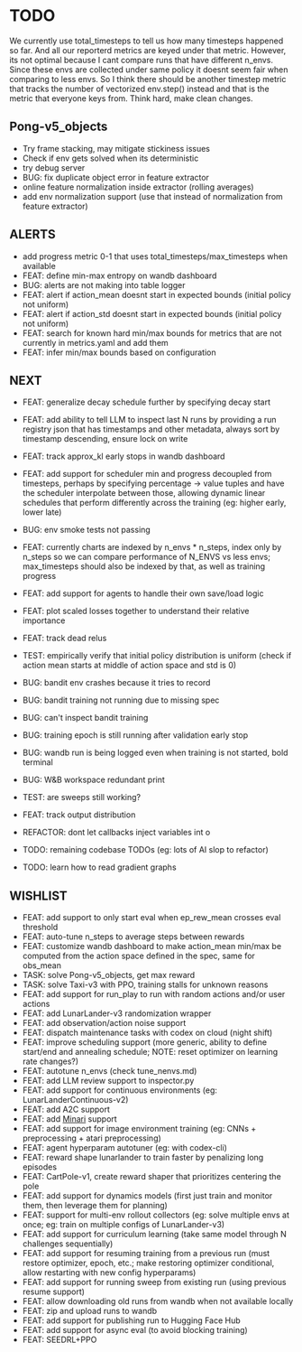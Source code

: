 # TODO

We currently use total_timesteps to tell us how many timesteps happened so far. And all our reporterd metrics are keyed under that metric. However, its not optimal
because I cant compare runs that have different n_envs. Since these envs are collected under same policy it doesnt seem fair when comparing to less envs. So I think
there should be another timestep metric that tracks the number of vectorized env.step() instead and that is the metric that everyone keys from. Think hard, make clean
changes.

## Pong-v5_objects

- Try frame stacking, may mitigate stickiness issues
- Check if env gets solved when its deterministic
- try debug server
- BUG: fix duplicate object error in feature extractor
- online feature normalization inside extractor (rolling averages)
- add env normalization support (use that instead of normalization from feature extractor)

## ALERTS

- add progress metric 0-1 that uses total_timesteps/max_timesteps when available
- FEAT: define min-max entropy on wandb dashboard
- BUG: alerts are not making into table logger
- FEAT: alert if action_mean doesnt start in expected bounds (initial policy not uniform)
- FEAT: alert if action_std doesnt start in expected bounds (initial policy not uniform)
- FEAT: search for known hard min/max bounds for metrics that are not currently in metrics.yaml and add them
- FEAT: infer min/max bounds based on configuration

## NEXT

- FEAT: generalize decay schedule further by specifying decay start
- FEAT: add ability to tell LLM to inspect last N runs by providing a run registry json that has timestamps and other metadata, always sort by timestamp descending, ensure lock on write
- FEAT: track approx_kl early stops in wandb dashboard
- FEAT: add support for scheduler min and progress decoupled from timesteps, perhaps by specifying percentage -> value tuples and have the scheduler interpolate between those, allowing dynamic linear schedules that perform differently across the training (eg: higher early, lower late)
- BUG: env smoke tests not passing
- FEAT: currently charts are indexed by n_envs * n_steps, index only by n_steps so we can compare performance of N_ENVS vs less envs; max_timesteps should also be indexed by that, as well as training progress
- FEAT: add support for agents to handle their own save/load logic
- FEAT: plot scaled losses together to understand their relative importance
- FEAT: track dead relus
- TEST: empirically verify that initial policy distribution is uniform (check if action mean starts at middle of action space and std is 0)
- BUG: bandit env crashes because it tries to record
- BUG: bandit training not running due to missing spec
- BUG: can't inspect bandit training

- BUG: training epoch is still running after validation early stop
- BUG: wandb run is being logged even when training is not started, bold terminal
- BUG: W&B workspace redundant print
- TEST: are sweeps still working?
- FEAT: track output distribution
- REFACTOR: dont let callbacks inject variables int o
- TODO: remaining codebase TODOs (eg: lots of AI slop to refactor)
- TODO: learn how to read gradient graphs

## WISHLIST

- FEAT: add support to only start eval when ep_rew_mean crosses eval threshold
- FEAT: auto-tune n_steps to average steps between rewards
- FEAT: customize wandb dashboard to make action_mean min/max be computed from the action space defined in the spec, same for obs_mean
- TASK: solve Pong-v5_objects, get max reward
- TASK: solve Taxi-v3 with PPO, training stalls for unknown reasons
- FEAT: add support for run_play to run with random actions and/or user actions
- FEAT: add LunarLander-v3 randomization wrapper
- FEAT: add observation/action noise support
- FEAT: dispatch maintenance tasks with codex on cloud (night shift)
- FEAT: improve scheduling support (more generic, ability to define start/end and annealing schedule; NOTE: reset optimizer on learning rate changes?)
- FEAT: autotune n_envs (check tune_nenvs.md)
- FEAT: add LLM review support to inspector.py
- FEAT: add support for continuous environments (eg: LunarLanderContinuous-v2)
- FEAT: add A2C support
- FEAT: add [Minari](https://minari.farama.org/) support
- FEAT: add support for image environment training (eg: CNNs + preprocessing + atari preprocessing)
- FEAT: agent hyperparam autotuner (eg: with codex-cli)
- FEAT: reward shape lunarlander to train faster by penalizing long episodes
- FEAT: CartPole-v1, create reward shaper that prioritizes centering the pole
- FEAT: add support for dynamics models (first just train and monitor them, then leverage them for planning)
- FEAT: support for multi-env rollout collectors (eg: solve multiple envs at once; eg: train on multiple configs of LunarLander-v3)
- FEAT: add support for curriculum learning (take same model through N challenges sequentially)
- FEAT: add support for resuming training from a previous run (must restore optimizer, epoch, etc.; make restoring optimizer conditional, allow restarting with new config hyperparams)
- FEAT: add support for running sweep from existing run (using previous resume support)
- FEAT: allow downloading old runs from wandb when not available locally
- FEAT: zip and upload runs to wandb
- FEAT: add support for publishing run to Hugging Face Hub
- FEAT: add support for async eval (to avoid blocking training)
- FEAT: SEEDRL+PPO
